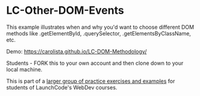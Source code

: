 # LC-Other-DOM-Events

This example illustrates when and why you'd want to choose different DOM methods like .getElementById, .querySelector, .getElementsByClassName, etc.

Demo: https://carolista.github.io/LC-DOM-Methodology/

Students - FORK this to your own account and then clone down to your local machine.

This is part of a [larger group of practice exercises and examples](https://carolista.github.io/student-resources/) for students of LaunchCode's WebDev courses.

